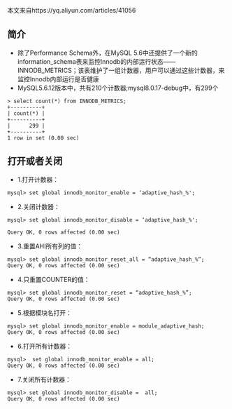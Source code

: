 本文来自https://yq.aliyun.com/articles/41056
## 简介
- 除了Performance Schema外，在MySQL 5.6中还提供了一个新的information_schema表来监控Innodb的内部运行状态——INNODB_METRICS；该表维护了一组计数器，用户可以通过这些计数器，来监控Innodb内部运行是否健康
- MySQL5.6.12版本中，共有210个计数器;mysql8.0.17-debug中，有299个
```
> select count(*) from INNODB_METRICS;
+----------+
| count(*) |
+----------+
|      299 |
+----------+
1 row in set (0.00 sec)
```

## 打开或者关闭
- 1.打开计数器：
```
mysql> set global innodb_monitor_enable = ‘adaptive_hash_%';
```

- 2.关闭计数器：
```
mysql> set global innodb_monitor_disable = ‘adaptive_hash_%';

Query OK, 0 rows affected (0.00 sec)
```
- 3.重置AHI所有列的值：
```
mysql> set global innodb_monitor_reset_all = “adaptive_hash_%”;
Query OK, 0 rows affected (0.00 sec)
```
- 4.只重置COUNTER的值：
```
mysql> set global innodb_monitor_reset = “adaptive_hash_%”;
Query OK, 0 rows affected (0.00 sec)
```
- 5.根据模块名打开：
```
mysql> set global innodb_monitor_enable = module_adaptive_hash;
Query OK, 0 rows affected (0.00 sec)
```
- 6.打开所有计数器：
```
mysql>  set global innodb_monitor_enable = all;
Query OK, 0 rows affected (0.00 sec)
```
- 7.关闭所有计数器：
```
mysql> set global innodb_monitor_disable =  all;
Query OK, 0 rows affected (0.00 sec)
```